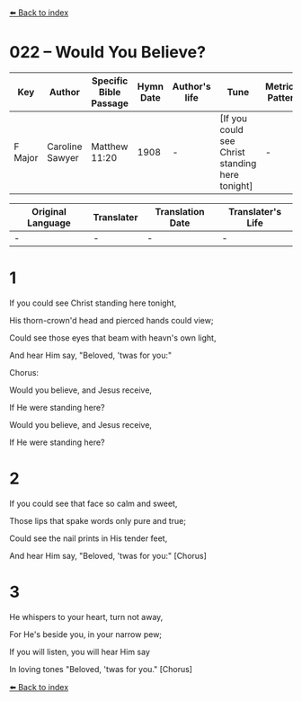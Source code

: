 [⬅️ Back to index](../README.md)

# 022 – Would You Believe?

Key | Author   | Specific Bible Passage     |Hymn Date |Author's life |Tune |Metrical Pattern   |Composer/Source
-- | --------- | ---------------------------|----------|--------------|-----|-------------------|-------------  
F Major |Caroline Sawyer |Matthew 11:20 |1908 |- |[If you could see Christ standing here tonight] |- |D. B. Towner

Original Language | Translater | Translation Date   | Translater's Life  
----------------- | --------- | --------------------|-------------     
\- |- |- |-




# 1

If you could see Christ standing here tonight,

His thorn-crown'd head and pierced hands could view;

Could see those eyes that beam with heavn's own light,

And hear Him say, "Beloved, 'twas for you:"



Chorus:

Would you believe, and Jesus receive,

If He were standing here?

Would you believe, and Jesus receive,

If He were standing here?



# 2

If you could see that face so calm and sweet,

Those lips that spake words only pure and true;

Could see the nail prints in His tender feet,

And hear Him say, "Beloved, 'twas for you:"  [Chorus]



# 3

He whispers to your heart, turn not away,

For He's beside you, in your narrow pew;

If you will listen, you will hear Him say 

In loving tones "Beloved, 'twas for you."  [Chorus]

[⬅️ Back to index](../README.md)
